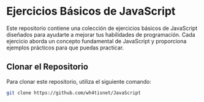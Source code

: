 # Ejercicios Básicos de JavaScript

Este repositorio contiene una colección de ejercicios básicos de JavaScript diseñados para ayudarte a mejorar tus habilidades de programación. Cada ejercicio aborda un concepto fundamental de JavaScript y proporciona ejemplos prácticos para que puedas practicar.

## Clonar el Repositorio

Para clonar este repositorio, utiliza el siguiente comando:

```bash
git clone https://github.com/wh4tisnet/JavaScript
